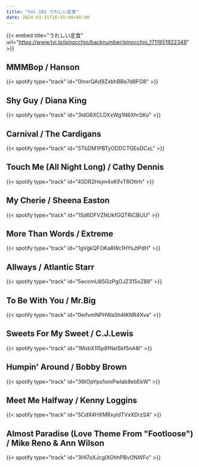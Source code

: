 ```yaml
---
title: "Vol.101 うれしい定食"
date: 2024-03-31T16:55:00+09:00
---
```


{{< embed title="うれしい定食" url="https://www.tvi.jp/pinocchio/backnumber/pinocchio_1711951922348" >}}

## MMMBop / Hanson
{{< spotify type="track" id="0lnxrQAd9ZxbhBBe7d8FO8" >}}

## Shy Guy / Diana King
{{< spotify type="track" id="3ldG6XCLDXxWg1N6XhrSKo" >}}

## Carnival / The Cardigans
{{< spotify type="track" id="5TbDM1PBTyODDCTGEoDCxL" >}}

## Touch Me (All Night Long) / Cathy Dennis
{{< spotify type="track" id="45DR2Hxjm4xKlfvTROttrh" >}}

## My Cherie / Sheena Easton
{{< spotify type="track" id="1Sd6DFVZNUkfGQTRiCBlJU" >}}

## More Than Words / Extreme
{{< spotify type="track" id="1gVgkQFOKa8Wc1HYsJtPdH" >}}

## Allways / Atlantic Starr
{{< spotify type="track" id="5ecomU85GzPgOJZ315oZ88" >}}

## To Be With You / Mr.Big
{{< spotify type="track" id="0eifvmNPHWaSh4IKNR4Xva" >}}

## Sweets For My Sweet / C.J.Lewis
{{< spotify type="track" id="1MxbX1I5p8fNxISkf5nA8l" >}}

## Humpin' Around / Bobby Brown
{{< spotify type="track" id="36tOpYpo1omPwIab8ebEkW" >}}

## Meet Me Halfway / Kenny Loggins
{{< spotify type="track" id="5CdX4HXMRxyldTVxXDrzSA" >}}

## Almost Paradise (Love Theme From "Footloose") / Mike Reno & Ann Wilson
{{< spotify type="track" id="3HI7oXJcgIXOhhPBvONWFo" >}}

